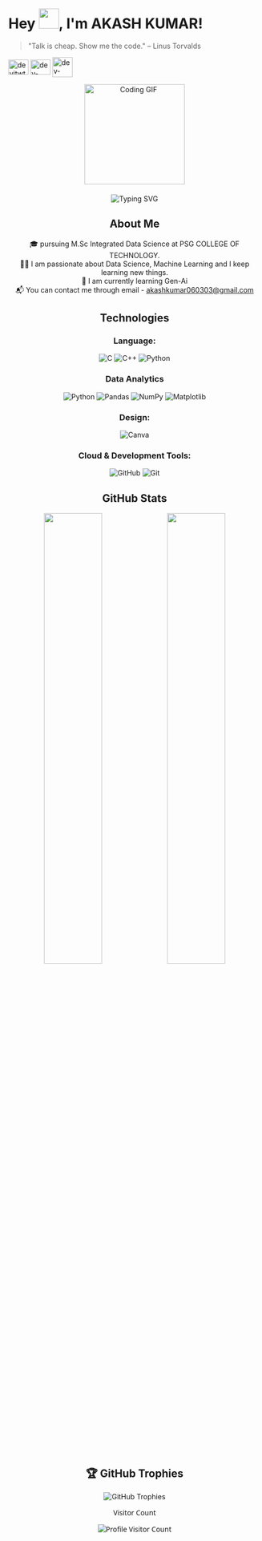 # Hey <img src="https://raw.githubusercontent.com/MartinHeinz/MartinHeinz/master/wave.gif" width="40px" height="40px">, I'm AKASH KUMAR!
> "Talk is cheap. Show me the code." – Linus Torvalds


<p align="left">
<a href="https://x.com/akashhh_kumar_" target="blank"><img align="center" src="https://raw.githubusercontent.com/rahuldkjain/github-profile-readme-generator/master/src/images/icons/Social/twitter.svg" alt="devjtwt786" height="30" width="40" /></a>
<a href="https://www.linkedin.com/in/akashkumar9791303028/" target="blank"><img align="center" src="https://raw.githubusercontent.com/rahuldkjain/github-profile-readme-generator/master/src/images/icons/Social/linked-in-alt.svg" alt="dev-jain" height="30" width="40" /></a>
<a href="https://www.instagram.com/akashhh_kumar_/" target="blank"><img align="center" src="https://static.vecteezy.com/system/resources/previews/023/986/555/original/instagram-logo-instagram-logo-transparent-instagram-icon-transparent-free-free-png.png" alt="dev-jain" height="40" width="40" /></a>
</a>
<div align="center">
  <img src="https://media.giphy.com/media/13HgwGsXF0aiGY/giphy.gif" alt="Coding GIF" width="200"/>
</div>

<div align="center" style="margin-top: 20px;">
  <img src="https://readme-typing-svg.demolab.com?font=Fira+Code&size=22&pause=1000&color=F7DF1E&center=true&vCenter=true&width=435&lines=Passionate+About+Code;Always+Learning;Keep+Calm+and+Code+On" alt="Typing SVG" />
</div>
<div align="center">

</p>




## About Me
🎓 pursuing M.Sc Integrated Data Science at PSG COLLEGE OF TECHNOLOGY.<br/>
👨‍💻 I am passionate about Data Science, Machine Learning and I keep learning new things.</br>
📖 I am currently learning Gen-Ai <br/>
📬 You can contact me through email - akashkumar060303@gmail.com

## Technologies
### Language:
![C](https://img.shields.io/badge/c-%2300599C.svg?style=for-the-badge&logo=c&logoColor=white)
![C++](https://img.shields.io/badge/c++-%2300599C.svg?style=for-the-badge&logo=c%2B%2B&logoColor=white)
![Python](https://img.shields.io/badge/python-3670A0?style=for-the-badge&logo=python&logoColor=ffdd54)

###  Data Analytics
<p>
  <img src="https://img.shields.io/badge/Python-%233776AB.svg?style=flat&logo=python&logoColor=white" alt="Python" />
  <img src="https://img.shields.io/badge/Pandas-%23150458.svg?style=flat&logo=pandas&logoColor=white" alt="Pandas" />
  <img src="https://img.shields.io/badge/NumPy-%23013243.svg?style=flat&logo=numpy&logoColor=white" alt="NumPy" />
  <img src="https://img.shields.io/badge/Matplotlib-%2344A833.svg?style=flat&logo=plotly&logoColor=white" alt="Matplotlib" />
</p>


### Design:
![Canva](https://img.shields.io/badge/Canva-%2300C4CC.svg?style=for-the-badge&logo=Canva&logoColor=white)

### Cloud & Development Tools:
![GitHub](https://img.shields.io/badge/github-%23121011.svg?style=for-the-badge&logo=github&logoColor=white)
![Git](https://img.shields.io/badge/git-%23F05033.svg?style=for-the-badge&logo=git&logoColor=white)






## GitHub Stats

<p align="center">
	
  <img width="48%" src="https://github-readme-stats.vercel.app/api?username=Akash-Kumar-A&show_icons=true&theme=calm" />
  <img width="48%" src="https://github-readme-streak-stats.herokuapp.com/?user=Akash-Kumar-A&theme=calm" />
</p>

## 🏆 GitHub Trophies
<div align="center">
  <img src="https://github-profile-trophy.vercel.app/?username=Akash-Kumar-A&theme=radical" alt="GitHub Trophies" />
</div>


<div align="center" style="font-family: 'Segoe UI', Tahoma, Geneva, Verdana, sans-serif;">
  <p>Visitor Count</p>
  <img src="https://profile-counter.glitch.me/Akash-Kumar-A/count.svg" alt="Profile Visitor Count" />
</div>













